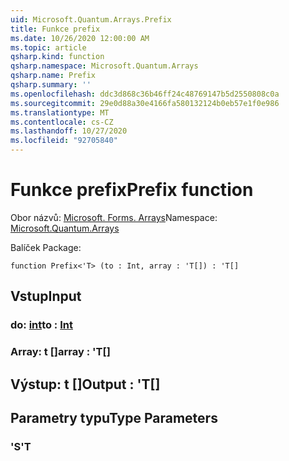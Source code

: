 ```yaml
---
uid: Microsoft.Quantum.Arrays.Prefix
title: Funkce prefix
ms.date: 10/26/2020 12:00:00 AM
ms.topic: article
qsharp.kind: function
qsharp.namespace: Microsoft.Quantum.Arrays
qsharp.name: Prefix
qsharp.summary: ''
ms.openlocfilehash: ddc3d868c36b46ff24c48769147b5d2550808c0a
ms.sourcegitcommit: 29e0d88a30e4166fa580132124b0eb57e1f0e986
ms.translationtype: MT
ms.contentlocale: cs-CZ
ms.lasthandoff: 10/27/2020
ms.locfileid: "92705840"
---
```

# <a name="prefix-function"></a><span data-ttu-id="3ed88-102">Funkce prefix</span><span class="sxs-lookup"><span data-stu-id="3ed88-102">Prefix function</span></span>

<span data-ttu-id="3ed88-103">Obor názvů: [Microsoft. Forms. Arrays](xref:Microsoft.Quantum.Arrays)</span><span class="sxs-lookup"><span data-stu-id="3ed88-103">Namespace: [Microsoft.Quantum.Arrays](xref:Microsoft.Quantum.Arrays)</span></span>

<span data-ttu-id="3ed88-104">Balíček [](https://nuget.org/packages/)</span><span class="sxs-lookup"><span data-stu-id="3ed88-104">Package: [](https://nuget.org/packages/)</span></span>




```qsharp
function Prefix<'T> (to : Int, array : 'T[]) : 'T[]
```


## <a name="input"></a><span data-ttu-id="3ed88-105">Vstup</span><span class="sxs-lookup"><span data-stu-id="3ed88-105">Input</span></span>

### <a name="to--int"></a><span data-ttu-id="3ed88-106">do: [int](xref:microsoft.quantum.lang-ref.int)</span><span class="sxs-lookup"><span data-stu-id="3ed88-106">to : [Int](xref:microsoft.quantum.lang-ref.int)</span></span>




### <a name="array--t"></a><span data-ttu-id="3ed88-107">Array: t []</span><span class="sxs-lookup"><span data-stu-id="3ed88-107">array : 'T[]</span></span>





## <a name="output--t"></a><span data-ttu-id="3ed88-108">Výstup: t []</span><span class="sxs-lookup"><span data-stu-id="3ed88-108">Output : 'T[]</span></span>



## <a name="type-parameters"></a><span data-ttu-id="3ed88-109">Parametry typu</span><span class="sxs-lookup"><span data-stu-id="3ed88-109">Type Parameters</span></span>

### <a name="t"></a><span data-ttu-id="3ed88-110">'S</span><span class="sxs-lookup"><span data-stu-id="3ed88-110">'T</span></span>

